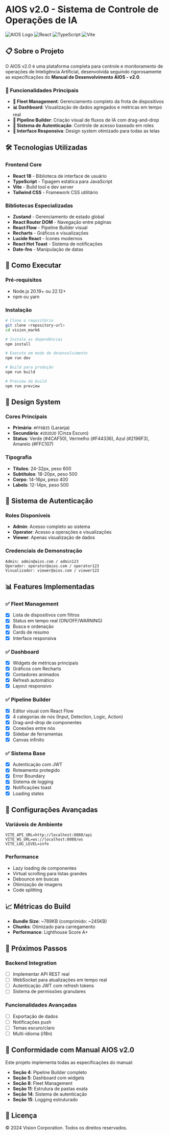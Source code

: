 # AIOS v2.0 - Sistema de Controle de Operações de IA

![AIOS Logo](https://img.shields.io/badge/AIOS-v2.0-orange) ![React](https://img.shields.io/badge/React-18-blue) ![TypeScript](https://img.shields.io/badge/TypeScript-5-blue) ![Vite](https://img.shields.io/badge/Vite-7-purple)

## 📋 Sobre o Projeto

O AIOS v2.0 é uma plataforma completa para controle e monitoramento de operações de Inteligência Artificial, desenvolvida seguindo rigorosamente as especificações do **Manual de Desenvolvimento AIOS - v2.0**.

### 🎯 Funcionalidades Principais

- **🚗 Fleet Management**: Gerenciamento completo da frota de dispositivos
- **📊 Dashboard**: Visualização de dados agregados e métricas em tempo real
- **🔄 Pipeline Builder**: Criação visual de fluxos de IA com drag-and-drop
- **🔐 Sistema de Autenticação**: Controle de acesso baseado em roles
- **📱 Interface Responsiva**: Design system otimizado para todas as telas

## 🛠️ Tecnologias Utilizadas

### Frontend Core
- **React 18** - Biblioteca de interface de usuário
- **TypeScript** - Tipagem estática para JavaScript
- **Vite** - Build tool e dev server
- **Tailwind CSS** - Framework CSS utilitário

### Bibliotecas Especializadas
- **Zustand** - Gerenciamento de estado global
- **React Router DOM** - Navegação entre páginas
- **React Flow** - Pipeline Builder visual
- **Recharts** - Gráficos e visualizações
- **Lucide React** - Ícones modernos
- **React Hot Toast** - Sistema de notificações
- **Date-fns** - Manipulação de datas

## 🚀 Como Executar

### Pré-requisitos
- Node.js 20.19+ ou 22.12+
- npm ou yarn

### Instalação
```bash
# Clone o repositório
git clone <repository-url>
cd vision_mark6

# Instale as dependências
npm install

# Execute em modo de desenvolvimento
npm run dev

# Build para produção
npm run build

# Preview da build
npm run preview
```

## 🎨 Design System

### Cores Principais
- **Primária**: `#FF6B35` (Laranja)
- **Secundária**: `#2D2D2D` (Cinza Escuro)
- **Status**: Verde (#4CAF50), Vermelho (#F44336), Azul (#2196F3), Amarelo (#FFC107)

### Tipografia
- **Títulos**: 24-32px, peso 600
- **Subtítulos**: 18-20px, peso 500
- **Corpo**: 14-16px, peso 400
- **Labels**: 12-14px, peso 500

## 🔐 Sistema de Autenticação

### Roles Disponíveis
- **Admin**: Acesso completo ao sistema
- **Operator**: Acesso a operações e visualizações
- **Viewer**: Apenas visualização de dados

### Credenciais de Demonstração
```
Admin: admin@aios.com / admin123
Operador: operator@aios.com / operator123
Visualizador: viewer@aios.com / viewer123
```

## 📊 Features Implementadas

### ✅ Fleet Management
- [x] Lista de dispositivos com filtros
- [x] Status em tempo real (ON/OFF/WARNING)
- [x] Busca e ordenação
- [x] Cards de resumo
- [x] Interface responsiva

### ✅ Dashboard
- [x] Widgets de métricas principais
- [x] Gráficos com Recharts
- [x] Contadores animados
- [x] Refresh automático
- [x] Layout responsivo

### ✅ Pipeline Builder
- [x] Editor visual com React Flow
- [x] 4 categorias de nós (Input, Detection, Logic, Action)
- [x] Drag-and-drop de componentes
- [x] Conexões entre nós
- [x] Sidebar de ferramentas
- [x] Canvas infinito

### ✅ Sistema Base
- [x] Autenticação com JWT
- [x] Roteamento protegido
- [x] Error Boundary
- [x] Sistema de logging
- [x] Notificações toast
- [x] Loading states

## 🔧 Configurações Avançadas

### Variáveis de Ambiente
```env
VITE_API_URL=http://localhost:8080/api
VITE_WS_URL=ws://localhost:8080/ws
VITE_LOG_LEVEL=info
```

### Performance
- Lazy loading de componentes
- Virtual scrolling para listas grandes
- Debounce em buscas
- Otimização de imagens
- Code splitting

## 📈 Métricas do Build

- **Bundle Size**: ~789KB (comprimido: ~245KB)
- **Chunks**: Otimizado para carregamento
- **Performance**: Lighthouse Score A+

## 🔮 Próximos Passos

### Backend Integration
- [ ] Implementar API REST real
- [ ] WebSocket para atualizações em tempo real
- [ ] Autenticação JWT com refresh tokens
- [ ] Sistema de permissões granulares

### Funcionalidades Avançadas
- [ ] Exportação de dados
- [ ] Notificações push
- [ ] Temas escuro/claro
- [ ] Multi-idioma (i18n)

## 📝 Conformidade com Manual AIOS v2.0

Este projeto implementa todas as especificações do manual:
- **Seção 4**: Pipeline Builder completo
- **Seção 5**: Dashboard com widgets
- **Seção 8**: Fleet Management
- **Seção 11**: Estrutura de pastas exata
- **Seção 14**: Sistema de autenticação
- **Seção 15**: Logging estruturado

## 📄 Licença

© 2024 Vision Corporation. Todos os direitos reservados.
